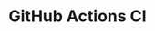 # GitHub Actions CI















































































































































































































































































